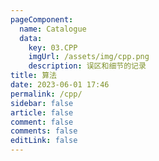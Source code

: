 ```yaml
---
pageComponent:
  name: Catalogue
  data:
    key: 03.CPP
    imgUrl: /assets/img/cpp.png
    description: 误区和细节的记录
title: 算法
date: 2023-06-01 17:46
permalink: /cpp/
sidebar: false
article: false
comment: false
comments: false
editLink: false
---
```

